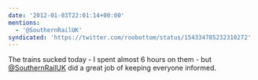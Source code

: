 ```yaml
---
date: '2012-01-03T22:01:14+00:00'
mentions:
  - '@SouthernRailUK'
syndicated: 'https://twitter.com/roobottom/status/154334785232310272'
---
```

The trains sucked today - I spent almost 6 hours on them - but [@SouthernRailUK](https://twitter.com/@SouthernRailUK) did a great job of keeping everyone informed.
